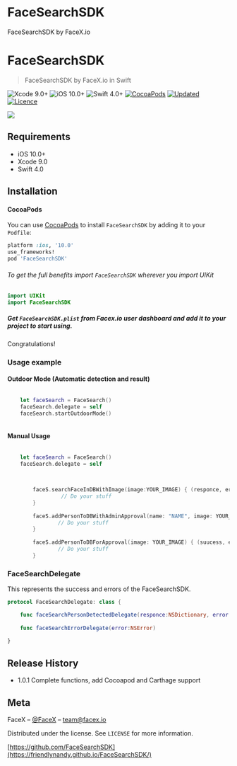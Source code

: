 # FaceSearchSDK
FaceSearchSDK by FaceX.io

# FaceSearchSDK
> FaceSearchSDK by FaceX.io in Swift

![Xcode 9.0+](https://img.shields.io/badge/Xcode-9.0%2B-blue.svg)
![iOS 10.0+](https://img.shields.io/badge/iOS-8.0%2B-blue.svg)
![Swift 4.0+](https://img.shields.io/badge/Swift-4.0%2B-orange.svg)
[![CocoaPods](http://img.shields.io/cocoapods/v/FaceSearchSDK.svg?style=flat)](http://cocoapods.org/?q=FaceSearchSDK)
[![Updated](https://img.shields.io/github/last-commit/friendlynandy/FaceSearchSDK)](https://img.shields.io/github/last-commit/friendlynandy/FaceSearchSDK)
[![Licence](https://img.shields.io/cocoapods/l/FaceSearchSDK?color=red&logo=red)](https://img.shields.io/cocoapods/l/FaceSearchSDK?color=red&logo=red)


![](DemoImage/example.png)

## Requirements

- iOS 10.0+
- Xcode 9.0
- Swift 4.0

## Installation

#### CocoaPods
You can use [CocoaPods](http://cocoapods.org/) to install `FaceSearchSDK` by adding it to your `Podfile`:

```ruby
platform :ios, '10.0'
use_frameworks!
pod 'FaceSearchSDK'
```

###### To get the full benefits import `FaceSearchSDK` wherever you import UIKit

``` swift
import UIKit
import FaceSearchSDK
```

##### Get `FaceSearchSDK.plist` from Facex.io user dashboard and add it to your project to start using.

Congratulations!  

### Usage example

#### Outdoor Mode (Automatic detection and result)
```swift

    let faceSearch = FaceSearch()
    faceSearch.delegate = self
    faceSearch.startOutdoorMode()
    
```
#### Manual Usage
```swift

    let faceSearch = FaceSearch()
    faceSearch.delegate = self
    
    

        faceS.searchFaceInDBWithImage(image:YOUR_IMAGE) { (responce, error) in
                 // Do your stuff   
        }
        
        faceS.addPersonToDBWithAdminApproval(name: "NAME", image: YOUR_IMAGE) { (suucess, error) in
                // Do your stuff
        }
        
        faceS.addPersonToDBForApproval(image: YOUR_IMAGE) { (suucess, error) in
                // Do your stuff
        }

```


### FaceSearchDelegate

This represents the success and errors of the FaceSearchSDK.

```swift
protocol FaceSearchDelegate: class {

    func faceSearchPersonDetectedDelegate(responce:NSDictionary, error:NSError?)
    
    func faceSearchErrorDelegate(error:NSError)
    
}
```


## Release History

* 1.0.1
  Complete  functions, add Cocoapod and Carthage support

## Meta

FaceX – [@FaceX](https://facex.io) – team@facex.io

Distributed under the license. See ``LICENSE`` for more information.

[https://github.com/FaceSearchSDK](https://friendlynandy.github.io/FaceSearchSDK/)

[swift-image]:https://img.shields.io/badge/swift-3.0-orange.svg
[swift-url]: https://swift.org/
[license-image]: https://img.shields.io/cocoapods/l/FaceSearchSDK?color=red&logo=red
[license-url]: LICENSE
